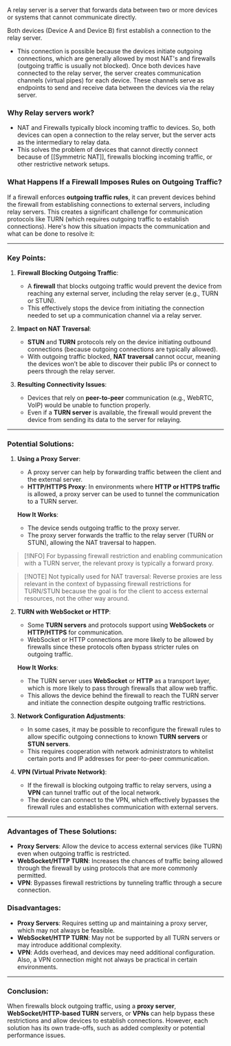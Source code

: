 A relay server is a server that forwards data between two or more devices or systems that cannot communicate directly.

Both devices (Device A and Device B) first establish a connection to the relay server.
- This connection is possible because the devices initiate outgoing connections, which are generally allowed by most NAT's and firewalls (outgoing traffic is usually not blocked).
Once both devices have connected to the relay server, the server creates communication channels (virtual pipes) for each device. These channels serve as endpoints to send and receive data between the devices via the relay server.

### Why Relay servers work?
- NAT and Firewalls typically block incoming traffic to devices. So, both devices can open a connection to the relay server, but the server acts as the intermediary to relay data.
- This solves the problem of devices that cannot directly connect because of [[Symmetric NAT]], firewalls blocking incoming traffic, or other restrictive network setups.

### What Happens If a Firewall Imposes Rules on Outgoing Traffic?

If a firewall enforces **outgoing traffic rules**, it can prevent devices behind the firewall from establishing connections to external servers, including relay servers. This creates a significant challenge for communication protocols like TURN (which requires outgoing traffic to establish connections). Here's how this situation impacts the communication and what can be done to resolve it:

---

### Key Points:

1. **Firewall Blocking Outgoing Traffic**:
   
   - A **firewall** that blocks outgoing traffic would prevent the device from reaching any external server, including the relay server (e.g., TURN or STUN).
   - This effectively stops the device from initiating the connection needed to set up a communication channel via a relay server.
2. **Impact on NAT Traversal**:
   
   - **STUN** and **TURN** protocols rely on the device initiating outbound connections (because outgoing connections are typically allowed).
   - With outgoing traffic blocked, **NAT traversal** cannot occur, meaning the devices won’t be able to discover their public IPs or connect to peers through the relay server.
3. **Resulting Connectivity Issues**:
   
   - Devices that rely on **peer-to-peer** communication (e.g., WebRTC, VoIP) would be unable to function properly.
   - Even if a **TURN server** is available, the firewall would prevent the device from sending its data to the server for relaying.

---

### Potential Solutions:

1. **Using a Proxy Server**:
   
   - A proxy server can help by forwarding traffic between the client and the external server.
   - **HTTP/HTTPS Proxy**: In environments where **HTTP or HTTPS traffic** is allowed, a proxy server can be used to tunnel the communication to a TURN server.
   
   **How It Works**:
  
   - The device sends outgoing traffic to the proxy server.
   - The proxy server forwards the traffic to the relay server (TURN or STUN), allowing the NAT traversal to happen.
 
 > [!INFO] For bypassing firewall restriction and enabling communication with a TURN server, the relevant proxy is typically a forward proxy.

> [!NOTE] Not typically used for NAT traversal: Reverse proxies are less relevant in the context of bypassing firewall restrictions for TURN/STUN because the goal is for the client to access external resources, not the other way around.

2. **TURN with WebSocket or HTTP**:
   
   - Some **TURN servers** and protocols support using **WebSockets** or **HTTP/HTTPS** for communication.
   - WebSocket or HTTP connections are more likely to be allowed by firewalls since these protocols often bypass stricter rules on outgoing traffic.
   
   **How It Works**:
   
   - The TURN server uses **WebSocket** or **HTTP** as a transport layer, which is more likely to pass through firewalls that allow web traffic.
   - This allows the device behind the firewall to reach the TURN server and initiate the connection despite outgoing traffic restrictions.
3. **Network Configuration Adjustments**:
   
   - In some cases, it may be possible to reconfigure the firewall rules to allow specific outgoing connections to known **TURN servers** or **STUN servers**.
   - This requires cooperation with network administrators to whitelist certain ports and IP addresses for peer-to-peer communication.
4. **VPN (Virtual Private Network)**:
   
   - If the firewall is blocking outgoing traffic to relay servers, using a **VPN** can tunnel traffic out of the local network.
   - The device can connect to the VPN, which effectively bypasses the firewall rules and establishes communication with external servers.

---

### Advantages of These Solutions:

- **Proxy Servers**: Allow the device to access external services (like TURN) even when outgoing traffic is restricted.
- **WebSocket/HTTP TURN**: Increases the chances of traffic being allowed through the firewall by using protocols that are more commonly permitted.
- **VPN**: Bypasses firewall restrictions by tunneling traffic through a secure connection.

### Disadvantages:

- **Proxy Servers**: Requires setting up and maintaining a proxy server, which may not always be feasible.
- **WebSocket/HTTP TURN**: May not be supported by all TURN servers or may introduce additional complexity.
- **VPN**: Adds overhead, and devices may need additional configuration. Also, a VPN connection might not always be practical in certain environments.

---

### Conclusion:

When firewalls block outgoing traffic, using a **proxy server**, **WebSocket/HTTP-based TURN** servers, or **VPNs** can help bypass these restrictions and allow devices to establish connections. However, each solution has its own trade-offs, such as added complexity or potential performance issues.
